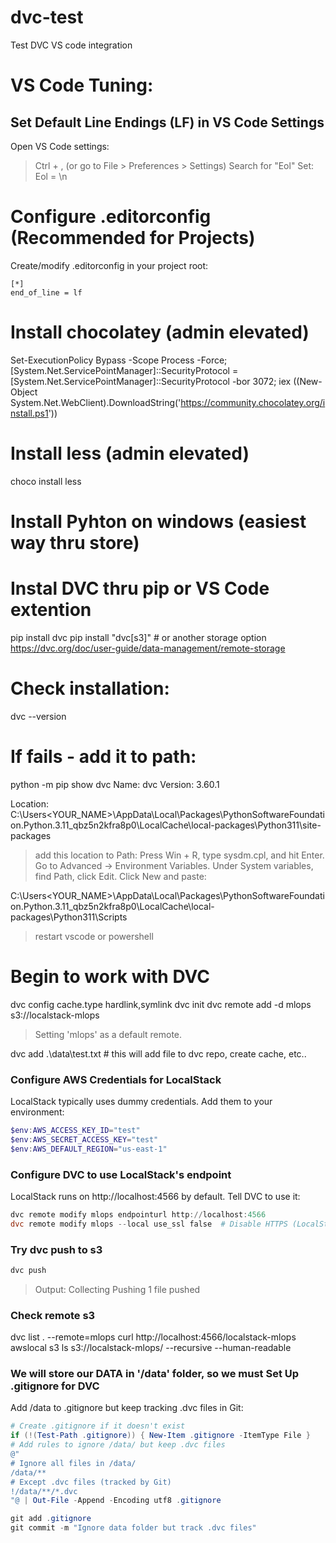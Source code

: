 # dvc-test
Test DVC VS code integration

# VS Code Tuning:
## Set Default Line Endings (LF) in VS Code Settings
Open VS Code settings:
> Ctrl + , (or go to File > Preferences > Settings)
> Search for "Eol"
Set: Eol = \n

# Configure .editorconfig (Recommended for Projects)
Create/modify .editorconfig in your project root:
```
[*]
end_of_line = lf
```

# Install chocolatey (admin elevated)
Set-ExecutionPolicy Bypass -Scope Process -Force; [System.Net.ServicePointManager]::SecurityProtocol = [System.Net.ServicePointManager]::SecurityProtocol -bor 3072; iex ((New-Object System.Net.WebClient).DownloadString('https://community.chocolatey.org/install.ps1'))

# Install less (admin elevated)
choco install less

# Install Pyhton on windows (easiest way thru store)

# Instal DVC thru pip or VS Code extention 
pip install dvc
pip install "dvc[s3]" # or another storage option https://dvc.org/doc/user-guide/data-management/remote-storage

# Check installation:
dvc --version

# If fails - add it to path:
python -m pip show dvc
Name: dvc
Version: 3.60.1

Location: C:\Users\<YOUR_NAME>\AppData\Local\Packages\PythonSoftwareFoundation.Python.3.11_qbz5n2kfra8p0\LocalCache\local-packages\Python311\site-packages

> add this location to Path:
Press Win + R, type sysdm.cpl, and hit Enter.
Go to Advanced → Environment Variables.
Under System variables, find Path, click Edit.
Click New and paste:

C:\Users\<YOUR_NAME>\AppData\Local\Packages\PythonSoftwareFoundation.Python.3.11_qbz5n2kfra8p0\LocalCache\local-packages\Python311\Scripts

> restart vscode or powershell

# Begin to work with DVC
dvc config cache.type hardlink,symlink
dvc init
dvc remote add -d mlops s3://localstack-mlops
> Setting 'mlops' as a default remote.

dvc add .\data\test.txt  # this will add file to dvc repo, create cache, etc.. 

### Configure AWS Credentials for LocalStack
LocalStack typically uses dummy credentials. Add them to your environment:
``` PowerShell
$env:AWS_ACCESS_KEY_ID="test"
$env:AWS_SECRET_ACCESS_KEY="test"
$env:AWS_DEFAULT_REGION="us-east-1"
```
### Configure DVC to use LocalStack's endpoint
LocalStack runs on http://localhost:4566 by default. Tell DVC to use it:
``` powershell
dvc remote modify mlops endpointurl http://localhost:4566
dvc remote modify mlops --local use_ssl false  # Disable HTTPS (LocalStack uses HTTP)
```
### Try dvc push to s3
``` powershell
dvc push
```
> Output:
Collecting
Pushing
1 file pushed   

### Check remote s3
dvc list . --remote=mlops
curl http://localhost:4566/localstack-mlops
awslocal s3 ls s3://localstack-mlops/ --recursive --human-readable

### We will store our DATA in '/data' folder, so we must Set Up .gitignore for DVC
Add /data to .gitignore but keep tracking .dvc files in Git:

```powershell
# Create .gitignore if it doesn't exist
if (!(Test-Path .gitignore)) { New-Item .gitignore -ItemType File }
# Add rules to ignore /data/ but keep .dvc files
@"
# Ignore all files in /data/
/data/**
# Except .dvc files (tracked by Git)
!/data/**/*.dvc
"@ | Out-File -Append -Encoding utf8 .gitignore
```

```powershell
git add .gitignore
git commit -m "Ignore data folder but track .dvc files"
```